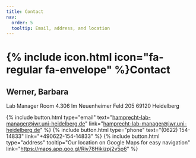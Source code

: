 ```yaml
---
title: Contact
nav:
  order: 5
  tooltip: Email, address, and location
---
```


# {% include icon.html icon="fa-regular fa-envelope" %}Contact

## Werner, Barbara
Lab Manager
Room 4.306
Im Neuenheimer Feld 205
69120 Heidelberg

{%
  include button.html
  type="email"
  text="hamprecht-lab-manager@iwr.uni-heidelberg.de"
  link="hamprecht-lab-manager@iwr.uni-heidelberg.de"
%}
{%
  include button.html
  type="phone"
  text="(0622) 154-14833"
  link="+490622-154-14833"
%}
{%
  include button.html
  type="address"
  tooltip="Our location on Google Maps for easy navigation"
  link="https://maps.app.goo.gl/Riy78Hikizpj2v5p6"
%}
